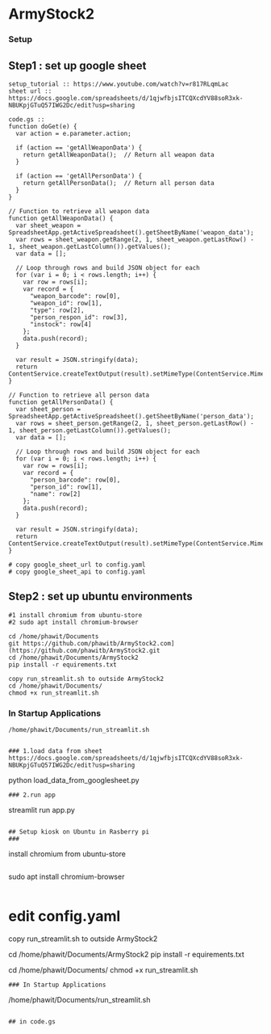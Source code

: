 # ArmyStock2
### Setup
## Step1 : set up google sheet
```
setup_tutorial :: https://www.youtube.com/watch?v=r817RLqmLac
sheet url :: https://docs.google.com/spreadsheets/d/1qjwfbjsITCQXcdYV88soR3xk-NBUKpjGTuQ57IWG2Dc/edit?usp=sharing
```
```
code.gs :: 
function doGet(e) {
  var action = e.parameter.action;

  if (action == 'getAllWeaponData') {
    return getAllWeaponData();  // Return all weapon data
  }
  
  if (action == 'getAllPersonData') {
    return getAllPersonData();  // Return all person data
  }
}

// Function to retrieve all weapon data
function getAllWeaponData() {
  var sheet_weapon = SpreadsheetApp.getActiveSpreadsheet().getSheetByName('weapon_data');
  var rows = sheet_weapon.getRange(2, 1, sheet_weapon.getLastRow() - 1, sheet_weapon.getLastColumn()).getValues();
  var data = [];

  // Loop through rows and build JSON object for each
  for (var i = 0; i < rows.length; i++) {
    var row = rows[i];
    var record = {
      "weapon_barcode": row[0],
      "weapon_id": row[1],
      "type": row[2],
      "person_respon_id": row[3],
      "instock": row[4]
    };
    data.push(record);
  }

  var result = JSON.stringify(data);
  return ContentService.createTextOutput(result).setMimeType(ContentService.MimeType.JSON);
}

// Function to retrieve all person data
function getAllPersonData() {
  var sheet_person = SpreadsheetApp.getActiveSpreadsheet().getSheetByName('person_data');
  var rows = sheet_person.getRange(2, 1, sheet_person.getLastRow() - 1, sheet_person.getLastColumn()).getValues();
  var data = [];

  // Loop through rows and build JSON object for each
  for (var i = 0; i < rows.length; i++) {
    var row = rows[i];
    var record = {
      "person_barcode": row[0],
      "person_id": row[1],
      "name": row[2]
    };
    data.push(record);
  }

  var result = JSON.stringify(data);
  return ContentService.createTextOutput(result).setMimeType(ContentService.MimeType.JSON);
}
```
```
# copy google_sheet_url to config.yaml
# copy google_sheet_api to config.yaml
```
## Step2 : set up ubuntu environments
```
#1 install chromium from ubuntu-store
#2 sudo apt install chromium-browser

```
```
cd /home/phawit/Documents
git https://github.com/phawitb/ArmyStock2.com](https://github.com/phawitb/ArmyStock2.git
cd /home/phawit/Documents/ArmyStock2
pip install -r equirements.txt

copy run_streamlit.sh to outside ArmyStock2
cd /home/phawit/Documents/
chmod +x run_streamlit.sh
```
### In Startup Applications
```
/home/phawit/Documents/run_streamlit.sh
```


```

### 1.load data from sheet https://docs.google.com/spreadsheets/d/1qjwfbjsITCQXcdYV88soR3xk-NBUKpjGTuQ57IWG2Dc/edit?usp=sharing
```
python load_data_from_googlesheet.py
```
### 2.run app
```
streamlit run app.py
```

## Setup kiosk on Ubuntu in Rasberry pi
### 
```
install chromium from ubuntu-store
```
```
sudo apt install chromium-browser
```
```
# edit config.yaml

copy run_streamlit.sh to outside ArmyStock2

cd /home/phawit/Documents/ArmyStock2
pip install -r equirements.txt

cd /home/phawit/Documents/
chmod +x run_streamlit.sh
```
### In Startup Applications
```
/home/phawit/Documents/run_streamlit.sh
```

## in code.gs
